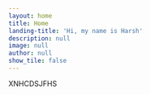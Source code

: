 ```yaml
---
layout: home
title: Home
landing-title: 'Hi, my name is Harsh'
description: null
image: null
author: null
show_tile: false
---
```


XNHCDSJFHS

